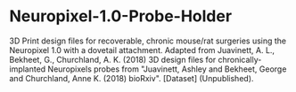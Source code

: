# Neuropixel-1.0-Probe-Holder
3D Print design files for recoverable, chronic mouse/rat surgeries using the Neuropixel 1.0 with a dovetail attachment. Adapted from Juavinett, A. L., Bekheet, G., Churchland, A. K. (2018) 3D design files for chronically-implanted Neuropixels probes from "Juavinett, Ashley and Bekheet, George and Churchland, Anne K. (2018) bioRxiv". [Dataset] (Unpublished).
